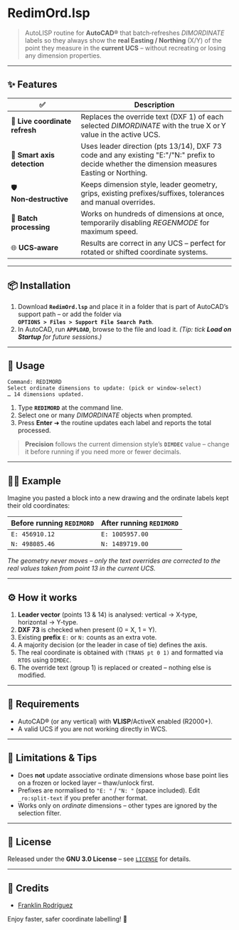 # RedimOrd.lsp

> AutoLISP routine for **AutoCAD®** that batch‑refreshes *DIMORDINATE* labels so they always show the **real Easting / Northing** (X/Y) of the point they measure in the **current UCS** – without recreating or losing any dimension properties.

---

## ✨ Features

| ✅                              | Description                                                                                                                                    |
| ------------------------------ | ---------------------------------------------------------------------------------------------------------------------------------------------- |
| 🔄 **Live coordinate refresh** | Replaces the override text (DXF 1) of each selected *DIMORDINATE* with the true X or Y value in the active UCS.                                |
| 🧠 **Smart axis detection**    | Uses leader direction (pts 13/14), DXF 73 code and any existing "E:"/"N:" prefix to decide whether the dimension measures Easting or Northing. |
| 🛡 **Non‑destructive**         | Keeps dimension style, leader geometry, grips, existing prefixes/suffixes, tolerances and manual overrides.                                    |
| 🚀 **Batch processing**        | Works on hundreds of dimensions at once, temporarily disabling *REGENMODE* for maximum speed.                                                  |
| 🌐 **UCS‑aware**               | Results are correct in any UCS – perfect for rotated or shifted coordinate systems.                                                            |

---

## 📦 Installation

1. Download **`RedimOrd.lsp`** and place it in a folder that is part of AutoCAD’s support path – or add the folder via **`OPTIONS > Files > Support File Search Path`**.
2. In AutoCAD, run **`APPLOAD`**, browse to the file and load it. *(Tip: tick **Load on Startup** for future sessions.)*

---

## 🚀 Usage

```text
Command: REDIMORD
Select ordinate dimensions to update: (pick or window‑select)
… 14 dimensions updated.
```

1. Type **`REDIMORD`** at the command line.
2. Select one or many *DIMORDINATE* objects when prompted.
3. Press **Enter** ➜ the routine updates each label and reports the total processed.

> **Precision** follows the current dimension style’s **`DIMDEC`** value – change it before running if you need more or fewer decimals.

---

## 🧑‍💻 Example

Imagine you pasted a block into a new drawing and the ordinate labels kept their old coordinates:

| Before running `REDIMORD` | After running `REDIMORD` |
| ------------------------- | ------------------------ |
| `E: 456910.12`            | `E: 1005957.00`          |
| `N: 498085.46`            | `N: 1489719.00`          |

*The geometry never moves – only the text overrides are corrected to the real values taken from point 13 in the current UCS.*

---

## ⚙️ How it works

1. **Leader vector** (points 13 & 14) is analysed: vertical → X‑type, horizontal → Y‑type.
2. **DXF 73** is checked when present (0 = X, 1 = Y).
3. Existing **prefix** `E:` or `N:` counts as an extra vote.
4. A majority decision (or the leader in case of tie) defines the axis.
5. The real coordinate is obtained with `(TRANS pt 0 1)` and formatted via `RTOS` using `DIMDEC`.
6. The override text (group 1) is replaced or created – nothing else is modified.

---

## 📝 Requirements

* AutoCAD® (or any vertical) with **VLISP**/ActiveX enabled (R2000+).
* A valid UCS if you are not working directly in WCS.

---

## 🚧 Limitations & Tips

* Does **not** update associative ordinate dimensions whose base point lies on a frozen or locked layer – thaw/unlock first.
* Prefixes are normalised to `"E: "` / `"N: "` (space included). Edit `_ro:split-text` if you prefer another format.
* Works only on *ordinate* dimensions – other types are ignored by the selection filter.

---

## 📜 License

Released under the **GNU 3.0 License** – see [`LICENSE`](LICENSE) for details.

---

## 🙌 Credits

* [Franklin Rodríguez](https://www.linkedin.com/in/franklinrodriguezacosta/ "LinkedIn")

Enjoy faster, safer coordinate labelling! 🚀
